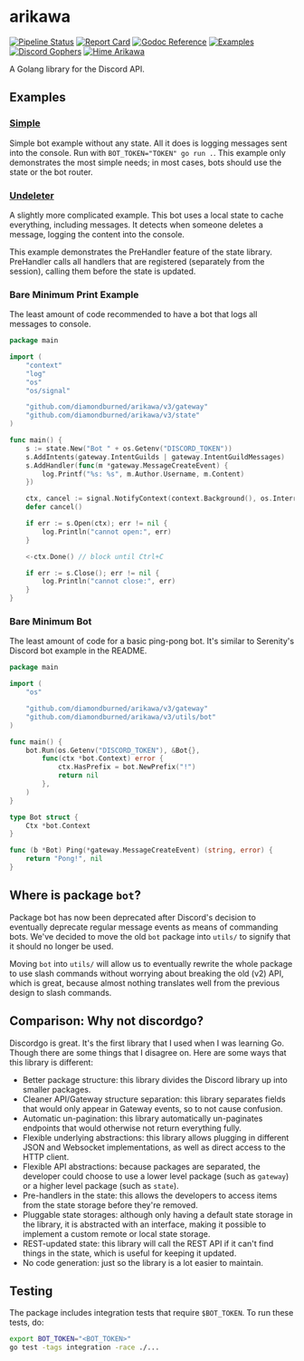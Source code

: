 # arikawa

[![ Pipeline Status ][pipeline_img    ]][pipeline    ]
[![ Report Card     ][goreportcard_img]][goreportcard]
[![ Godoc Reference ][pkg.go.dev_img  ]][pkg.go.dev  ]
[![ Examples        ][examples_img    ]][examples    ]
[![ Discord Gophers ][dgophers_img    ]][dgophers    ]
[![ Hime Arikawa    ][himeArikawa_img ]][himeArikawa ]

A Golang library for the Discord API.

[dgophers]:     https://discord.gg/7jSf85J
[dgophers_img]: https://img.shields.io/badge/Discord%20Gophers-%23arikawa-%237289da?style=flat-square

[examples]:     https://github.com/diamondburned/arikawa/tree/v3/0-examples
[examples_img]: https://img.shields.io/badge/Example-__example%2F-blueviolet?style=flat-square

[pipeline]:     https://builds.sr.ht/~diamondburned/arikawa
[pipeline_img]: https://builds.sr.ht/~diamondburned/arikawa.svg?style=flat-square

[pkg.go.dev]:     https://pkg.go.dev/github.com/diamondburned/arikawa/v3
[pkg.go.dev_img]: https://pkg.go.dev/badge/github.com/diamondburned/arikawa/v3

[himeArikawa]:     https://hime-goto.fandom.com/wiki/Hime_Arikawa
[himeArikawa_img]: https://img.shields.io/badge/Hime-Arikawa-ea75a2?style=flat-square

[goreportcard]:     https://goreportcard.com/report/github.com/diamondburned/arikawa
[goreportcard_img]: https://goreportcard.com/badge/github.com/diamondburned/arikawa?style=flat-square


## Examples

### [Simple](https://github.com/diamondburned/arikawa/tree/v3/0-examples/simple)

Simple bot example without any state. All it does is logging messages sent into
the console. Run with `BOT_TOKEN="TOKEN" go run .`. This example only
demonstrates the most simple needs; in most cases, bots should use the state or
the bot router.

### [Undeleter](https://github.com/diamondburned/arikawa/tree/v3/0-examples/undeleter)

A slightly more complicated example. This bot uses a local state to cache
everything, including messages. It detects when someone deletes a message,
logging the content into the console.

This example demonstrates the PreHandler feature of the state library.
PreHandler calls all handlers that are registered (separately from the session),
calling them before the state is updated.

### Bare Minimum Print Example

The least amount of code recommended to have a bot that logs all messages to
console.

```go
package main

import (
	"context"
	"log"
	"os"
	"os/signal"

	"github.com/diamondburned/arikawa/v3/gateway"
	"github.com/diamondburned/arikawa/v3/state"
)

func main() {
	s := state.New("Bot " + os.Getenv("DISCORD_TOKEN"))
	s.AddIntents(gateway.IntentGuilds | gateway.IntentGuildMessages)
	s.AddHandler(func(m *gateway.MessageCreateEvent) {
		log.Printf("%s: %s", m.Author.Username, m.Content)
	})

	ctx, cancel := signal.NotifyContext(context.Background(), os.Interrupt)
	defer cancel()

	if err := s.Open(ctx); err != nil {
		log.Println("cannot open:", err)
	}

	<-ctx.Done() // block until Ctrl+C

	if err := s.Close(); err != nil {
		log.Println("cannot close:", err)
	}
}
```

### Bare Minimum Bot

The least amount of code for a basic ping-pong bot. It's similar to Serenity's
Discord bot example in the README.

```go
package main

import (
	"os"

	"github.com/diamondburned/arikawa/v3/gateway"
	"github.com/diamondburned/arikawa/v3/utils/bot"
)

func main() {
	bot.Run(os.Getenv("DISCORD_TOKEN"), &Bot{},
		func(ctx *bot.Context) error {
			ctx.HasPrefix = bot.NewPrefix("!")
			return nil
		},
	)
}

type Bot struct {
	Ctx *bot.Context
}

func (b *Bot) Ping(*gateway.MessageCreateEvent) (string, error) {
	return "Pong!", nil
}
```


## Where is package `bot`?

Package bot has now been deprecated after Discord's decision to eventually
deprecate regular message events as means of commanding bots. We've decided to
move the old `bot` package into `utils/` to signify that it should no longer be
used.

Moving `bot` into `utils/` will allow us to eventually rewrite the whole package
to use slash commands without worrying about breaking the old (v2) API, which is
great, because almost nothing translates well from the previous design to slash
commands.


## Comparison: Why not discordgo?

Discordgo is great. It's the first library that I used when I was learning Go.
Though there are some things that I disagree on. Here are some ways that this
library is different:

- Better package structure: this library divides the Discord library up into
smaller packages.
- Cleaner API/Gateway structure separation: this library separates fields that
would only appear in Gateway events, so to not cause confusion.
- Automatic un-pagination: this library automatically un-paginates endpoints
that would otherwise not return everything fully.
- Flexible underlying abstractions: this library allows plugging in different
JSON and Websocket implementations, as well as direct access to the HTTP 
client.
- Flexible API abstractions: because packages are separated, the developer could
choose to use a lower level package (such as `gateway`) or a higher level
package (such as `state`).
- Pre-handlers in the state: this allows the developers to access items from the
state storage before they're removed.
- Pluggable state storages: although only having a default state storage in the
library, it is abstracted with an interface, making it possible to implement a
custom remote or local state storage.
- REST-updated state: this library will call the REST API if it can't find
things in the state, which is useful for keeping it updated.
- No code generation: just so the library is a lot easier to maintain.


## Testing

The package includes integration tests that require `$BOT_TOKEN`. To run these
tests, do:

```sh
export BOT_TOKEN="<BOT_TOKEN>"
go test -tags integration -race ./...
```
